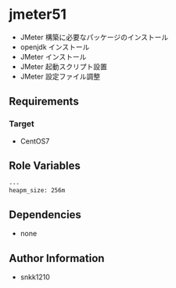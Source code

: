 jmeter51
=========

- JMeter 構築に必要なパッケージのインストール
- openjdk インストール
- JMeter インストール
- JMeter 起動スクリプト設置
- JMeter 設定ファイル調整

Requirements
------------

### Target
- CentOS7

Role Variables
--------------

```
---
heapm_size: 256m
```

Dependencies
------------

- none

Author Information
------------------

- snkk1210 
